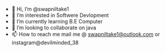 - 👋 Hi, I’m @swapniltake1
- 👀 I’m interested in Softwere Devlopment
- 🌱 I’m currently learning B.E Computer
- 💞️ I’m looking to collaborate on java
- 📫 How to reach me mail me @ swapniltake1@outlook.com or instagram@devilminded_38

<!---
swapniltake1/swapniltake1 is a ✨ special ✨ repository because its `README.md` (this file) appears on your GitHub profile.
You can click the Preview link to take a look at your changes.
--->
